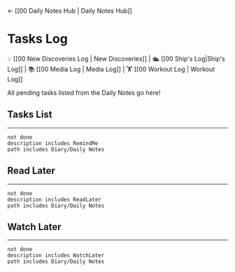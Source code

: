 <- [[00 Daily Notes Hub | Daily Notes Hub]]

# Tasks Log
💡 [[00 New Discoveries Log | New Discoveries]] | 🛳️ [[00 Ship's Log|Ship's Log]] | 📚 [[00 Media Log | Media Log]] | 🏋️ [[00 Workout Log | Workout Log]]

All pending tasks listed from the Daily Notes go here!


## Tasks List
---
```tasks
not done
description includes RemindMe
path includes Diary/Daily Notes
```


## Read Later
---
```tasks
not done
description includes ReadLater
path includes Diary/Daily Notes
```

## Watch Later
---
```tasks
not done
description includes WatchLater
path includes Diary/Daily Notes
```
